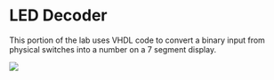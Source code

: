 # LED Decoder

This portion of the lab uses VHDL code to convert a binary input from physical switches into a number on a 7 segment display.

![](./leddec.gif)
